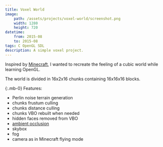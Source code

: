 ```yaml
---
title: Voxel World
image:
    path: /assets/projects/voxel-world/screenshot.png
    width: 1280
    height: 720
datetime:
    from: 2015-08
    to: 2015-08
tags: C OpenGL SDL
description: A simple voxel project.
---
```


Inspired by [Minecraft](https://www.minecraft.net/), I wanted to recreate the feeling of a cubic world while learning OpenGL.

The world is divided in 16x2x16 chunks containing 16x16x16 blocks.

{:.mb-0}
Features:
* Perlin noise terrain generation
* chunks frustum culling
* chunks distance culling
* chunks VBO rebuilt when needed
* hidden faces removed from VBO
* [ambient occlusion](https://0fps.net/2013/07/03/ambient-occlusion-for-minecraft-like-worlds/)
* skybox
* fog
* camera as in Minecraft flying mode
